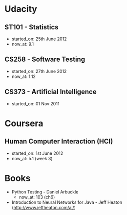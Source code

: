 Udacity
=====

ST101 - Statistics
--------------------
+ started_on: 25th June 2012
+ now_at: 9.1

CS258 - Software Testing
---------------------
+ started_on: 27th June 2012
+ now_at: 1.12

CS373 - Artificial Intelligence
---------------------------------
+ started_on: 01 Nov 2011

Coursera
=======

Human Computer Interaction (HCI)
----------------------------
+ started_on: 1st June 2012
+ now_at: 5.1 (week 3)

Books
=====
+ Python Testing - Daniel Arbuckle
    + now_at: 103 (ch6)
+ Introduction to Neural Networks for Java - Jeff Heaton (http://www.jeffheaton.com/ai/)
